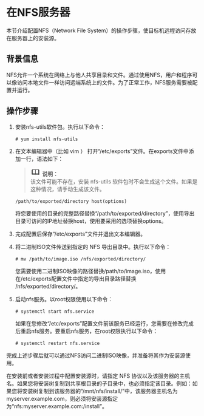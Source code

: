 # 在NFS服务器<a name="ZH-CN_TOPIC_0183222659"></a>

本节介绍配置NFS（Network File System）的操作步骤，使目标机远程访问存放在服务器上的安装源。

## 背景信息<a name="zh-cn_topic_0022605802_zh-cn_topic_0018319637_section65547010153930"></a>

NFS允许一个系统在网络上与他人共享目录和文件。通过使用NFS，用户和程序可以像访问本地文件一样访问远端系统上的文件。为了正常工作，NFS服务需要被配置并运行。

## 操作步骤<a name="zh-cn_topic_0022605802_zh-cn_topic_0018319637_section2259761153930"></a>

1.  安装nfs-utils软件包。执行以下命令：

    ```
    # yum install nfs-utils
    ```

2.  在文本编辑器中（比如 vim ） 打开“/etc/exports”文件。在exports文件中添加一行，语法如下：

    >![](public_sys-resources/icon-note.gif) **说明：**   
    >该文件可能不存在，安装 nfs-utils 软件包时不会生成这个文件。如果是这种情况，请手动生成该文件。  

    ```
    /path/to/exported/directory host(options)
    ```

    将您要使用的目录的完整路径替换“/path/to/exported/directory”，使用导出目录可访问的IP地址替换host，使用要采用的选项替换options。

3.  完成配置后保存“/etc/exports”文件并退出文本编辑器。
4.  将二进制ISO文件传送到指定的 NFS 导出目录中。执行以下命令：

    ```
    # mv /path/to/image.iso /nfs/exported/directory/
    ```

    您需要使用二进制ISO映像的路径替换/path/to/image.iso，使用在/etc/exports配置文件中指定的导出目录路径替换 /nfs/exported/directory/。

5.  启动nfs服务。以root权限使用以下命令：

    ```
    # systemctl start nfs.service
    ```

    如果在您修改“/etc/exports”配置文件前该服务已经运行，您需要在修改完成后重启nfs服务。要重启nfs服务，在root权限执行以下命令：

    ```
    # systemctl restart nfs.service
    ```


完成上述步骤后就可以通过NFS访问二进制ISO映像，并准备将其作为安装源使用。

在安装前或者安装过程中配置安装源时，请指定 NFS 协议以及该服务器的主机名。如果您将安装树复制到共享根目录的子目录中，也必须指定该目录。例如：如果您将安装树复制到该服务器的“/mnt/nfs/install/”中，该服务器主机名为myserver.example.com，则必须将安装源指定为“nfs:myserver.example.com:/install”。

